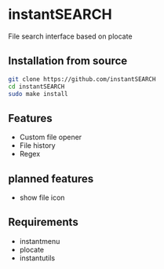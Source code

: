 # instantSEARCH

File search interface based on plocate

## Installation from source

```sh
git clone https://github.com/instantSEARCH
cd instantSEARCH
sudo make install
```

## Features

- Custom file opener
- File history
- Regex

## planned features

- show file icon

## Requirements

- instantmenu
- plocate
- instantutils
